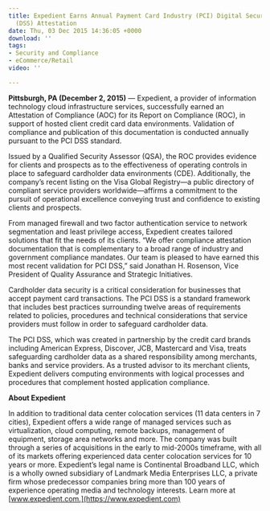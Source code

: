 ```yaml
---
title: Expedient Earns Annual Payment Card Industry (PCI) Digital Security Standard
  (DSS) Attestation
date: Thu, 03 Dec 2015 14:36:05 +0000
download: ''
tags:
- Security and Compliance
- eCommerce/Retail
video: ''

---
```

**Pittsburgh, PA (December 2, 2015)** — Expedient, a provider of information technology cloud infrastructure services, successfully earned an Attestation of Compliance (AOC) for its Report on Compliance (ROC), in support of hosted client credit card data environments. Validation of compliance and publication of this documentation is conducted annually pursuant to the PCI DSS standard. 

Issued by a Qualified Security Assessor (QSA), the ROC provides evidence for clients and prospects as to the effectiveness of operating controls in place to safeguard cardholder data environments (CDE). Additionally, the company’s recent listing on the Visa Global Registry—a public directory of compliant service providers worldwide—affirms a commitment to the pursuit of operational excellence conveying trust and confidence to existing clients and prospects. 

From managed firewall and two factor authentication service to network segmentation and least privilege access, Expedient creates tailored solutions that fit the needs of its clients. “We offer compliance attestation documentation that is complementary to a broad range of industry and government compliance mandates. Our team is pleased to have earned this most recent validation for PCI DSS,” said Jonathan H. Rosenson, Vice President of Quality Assurance and Strategic Initiatives. 

Cardholder data security is a critical consideration for businesses that accept payment card transactions. The PCI DSS is a standard framework that includes best practices surrounding twelve areas of requirements related to policies, procedures and technical considerations that service providers must follow in order to safeguard cardholder data. 

The PCI DSS, which was created in partnership by the credit card brands including American Express, Discover, JCB, Mastercard and Visa, treats safeguarding cardholder data as a shared responsibility among merchants, banks and service providers. As a trusted advisor to its merchant clients, Expedient delivers computing environments with logical processes and procedures that complement hosted application compliance.

**About Expedient**

In addition to traditional data center colocation services (11 data centers in 7 cities), Expedient offers a wide range of managed services such as virtualization, cloud computing, remote backups, management of equipment, storage area networks and more. The company was built through a series of acquisitions in the early to mid-2000s timeframe, with all of its markets offering experienced data center colocation services for 10 years or more. Expedient’s legal name is Continental Broadband LLC, which is a wholly owned subsidiary of Landmark Media Enterprises LLC, a private firm whose predecessor companies bring more than 100 years of experience operating media and technology interests. Learn more at [www.expedient.com.](https://www.expedient.com)